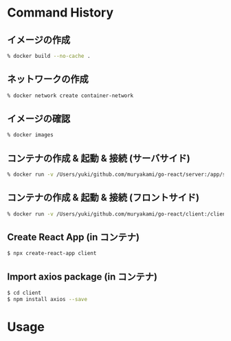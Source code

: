 # Command History

## イメージの作成
``` sh
% docker build --no-cache .
```

## ネットワークの作成
``` sh
% docker network create container-network
```

## イメージの確認
``` sh
% docker images
```

## コンテナの作成 & 起動 & 接続 (サーバサイド)
``` sh
% docker run -v /Users/yuki/github.com/muryakami/go-react/server:/app/server --network container-network -p 8080:9000 -it [IMAGE] bash
```

## コンテナの作成 & 起動 & 接続 (フロントサイド)
``` sh
% docker run -v /Users/yuki/github.com/muryakami/go-react/client:/client --network container-network -p 8081:9001 -it [IMAGE] ash
```

## Create React App (in コンテナ)
``` sh
$ npx create-react-app client
```

## Import axios package (in コンテナ)
``` sh
$ cd client
$ npm install axios --save
```

# Usage
